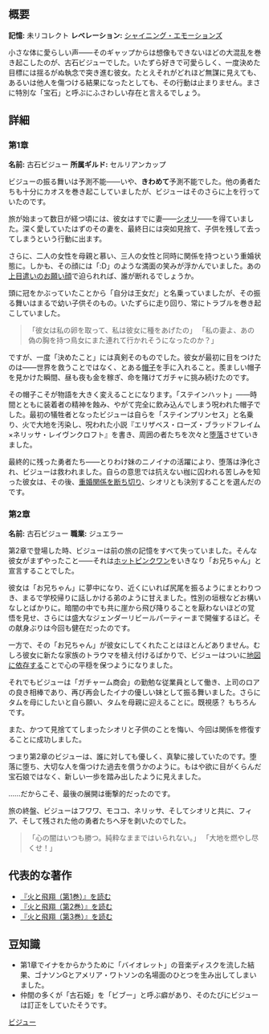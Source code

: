 <!-- title: 古石ビジュー -->
<!-- quote: 木のシャベル。 -->
<!-- chapters: -1 -->
<!-- images: (ビジュー 第1章プロフィール), (レベレーションを掲げるビジュー), (岩の仲間を失って嘆くビジュー), (ビジュー 第2章プロフィール), (フィアに牙を剥くビジュー) -->
<!-- model: false -->

## 概要

**記憶:** 未リコレクト
**レベレーション:** [シャイニング・エモーションズ](#entry:shining-emotions-entry)

小さな体に愛らしい声――そのギャップからは想像もできないほどの大混乱を巻き起こしたのが、古石ビジューでした。いたずら好きで可愛らしく、一度決めた目標には揺るがぬ執念で突き進む彼女。たとえそれがどれほど無謀に見えても、あるいは他人を傷つける結果になったとしても、その行動は止まりません。まさに特別な「宝石」と呼ぶにふさわしい存在と言えるでしょう。

## 詳細

### 第1章

**名前:** 古石ビジュー
**所属ギルド:** セルリアンカップ

ビジューの振る舞いは予測不能――いや、**きわめて**予測不能でした。他の勇者たちも十分にカオスを巻き起こしていましたが、ビジューはそのさらに上を行っていたのです。

旅が始まって数日が経つ頃には、彼女はすでに妻――[シオリ](#entry:shiori-entry)――を得ていました。深く愛していたはずのその妻を、最終日には突如見捨て、子供を残して去ってしまうという行動に出ます。

さらに、二人の女性を母親と慕い、三人の女性と同時に関係を持つという重婚状態に。しかも、その顔には「\:D」のような満面の笑みが浮かんでいました。あの[上目遣いのお願い顔](https://www.youtube.com/live/oVguNTPnDww?feature=shared&t=1902)で迫られれば、誰が断れるでしょうか。

頭に冠をかぶっていたことから「自分は王女だ」と名乗っていましたが、その振る舞いはまるで幼い子供そのもの。いたずらに走り回り、常にトラブルを巻き起こしていました。

> 「彼女は私の卵を取って、私は彼女に種をあげたの」
> 「私の妻よ、あの偽の胸を持つ鳥女にまた連れて行かれそうになったのか？」

ですが、一度「決めたこと」には真剣そのものでした。彼女が最初に目をつけたのは――世界を救うことではなく、とある[帽子](https://www.youtube.com/live/Tl6rUzJyc_0?t=22515)を手に入れること。羨ましい帽子を見かけた瞬間、昼も夜も金を稼ぎ、命を賭けてガチャに挑み続けたのです。

その帽子こそが物語を大きく変えることになります。「ステインハット」――時間とともに装着者の精神を蝕み、やがて完全に飲み込んでしまう呪われた帽子でした。最初の犠牲者となったビジューは自らを「ステインプリンセス」と名乗り、火で大地を汚染し、呪われた小説『エリザベス・ローズ・ブラッドフレイム×ネリッサ・レイヴンクロフト』を書き、周囲の者たちを次々と[堕落](#entry:the-corruption-entry)させていきました。

最終的に残った勇者たち――とりわけ妹のニノイナの活躍により、堕落は浄化され、ビジューは救われました。自らの意思では抗えない枷に囚われる苦しみを知った彼女は、その後、[重婚関係を断ち切り](https://www.youtube.com/live/u3MQlnSHfhA?feature=shared&t=13345)、シオリとも決別することを選んだのです。

### 第2章

**名前:** 古石ビジュー
**職業:** ジュエラー

第2章で登場した時、ビジューは前の旅の記憶をすべて失っていました。そんな彼女がまずやったこと――それは[ホットピンクワン](#entry:irys-entry)をいきなり「お兄ちゃん」と宣言することでした。

彼女は「お兄ちゃん」に夢中になり、近くにいれば尻尾を振るようにまとわりつき、まるで学校帰りに話しかける弟のように甘えました。性別の垣根などお構いなしとばかりに。暗闇の中でも共に崖から飛び降りることを厭わないほどの覚悟を見せ、さらには盛大なジェンダーリビールパーティーまで開催するほど。その献身ぶりは今回も健在だったのです。

一方で、その「お兄ちゃん」が彼女にしてくれたことはほとんどありません。むしろ彼女に新たな家族のトラウマを植え付けるばかりで、ビジューはついに[地図に依存する](https://www.youtube.com/live/4_zJe0t0558?si=fuv5o4ggw4tby11g&t=13403)ことで心の平穏を保つようになりました。

それでもビジューは「ガチャーム商会」の勤勉な従業員として働き、上司のロアの良き相棒であり、再び再会したイナの優しい妹として振る舞いました。さらにタムを母にしたいと自ら願い、タムを母親に迎えることに。既視感？ もちろんです。

また、かつて見捨ててしまったシオリと子供のことを悔い、今回は関係を修復することに成功しました。

つまり第2章のビジューは、誰に対しても優しく、真摯に接していたのです。堕落に堕ち、大切な人を傷つけた過去を償うかのように。もはや欲に目がくらんだ宝石娘ではなく、新しい一歩を踏み出したように見えました。

……だからこそ、最後の展開は衝撃的だったのです。

旅の終盤、ビジューはフワワ、モココ、ネリッサ、そしてシオリと共に、フィア、そして残された他の勇者たちへ牙を剥いたのでした。

> 「心の闇はいつも勝つ。純粋なままではいられない。」
> 「大地を燃やし尽くせ！」

## 代表的な著作

- [『火と飛翔（第1巻）』を読む](#text:fire-and-flight-1)
- [『火と飛翔（第2巻）』を読む](#text:fire-and-flight-2)
- [『火と飛翔（第3巻）』を読む](#text:fire-and-flight-3)

## 豆知識

- 第1章でイナをからかうために「バイオレット」の音楽ディスクを流した結果、ゴナソンGとアメリア・ワトソンの名場面のひとつを生み出してしまいました。
- 仲間の多くが「古石姫」を「ビブー」と呼ぶ癖があり、そのたびにビジューは訂正をしていたそうです。

[ビジュー](#easter:easter-bijou)
